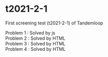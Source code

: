 # t2021-2-1

First screening test (t2021-2-1) of Tandemloop

Problem 1 : Solved by js                      
Problem 2 : Solved by HTML                 
Problem 3 : Solved by HTML                   
Problem 4 : Solved by HTML
